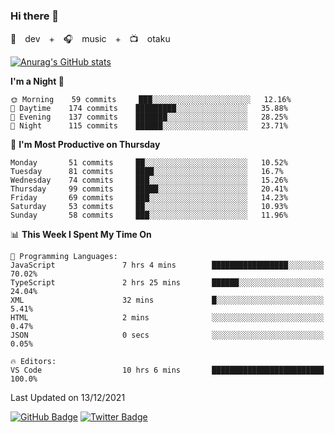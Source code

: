 ### Hi there 👋

🚀　dev　+　🎧　music　+　📺　otaku


[![Anurag's GitHub stats](https://github-readme-stats.vercel.app/api?username=koheitasaka&count_private=true&show_icons=true&theme=monokai)](https://github.com/koheitasaka/github-readme-stats)

<!--START_SECTION:waka-->
**I'm a Night 🦉** 

```text
🌞 Morning    59 commits     ███░░░░░░░░░░░░░░░░░░░░░░   12.16% 
🌆 Daytime    174 commits    █████████░░░░░░░░░░░░░░░░   35.88% 
🌃 Evening    137 commits    ███████░░░░░░░░░░░░░░░░░░   28.25% 
🌙 Night      115 commits    ██████░░░░░░░░░░░░░░░░░░░   23.71%

```
📅 **I'm Most Productive on Thursday** 

```text
Monday       51 commits     ██░░░░░░░░░░░░░░░░░░░░░░░   10.52% 
Tuesday      81 commits     ████░░░░░░░░░░░░░░░░░░░░░   16.7% 
Wednesday    74 commits     ███░░░░░░░░░░░░░░░░░░░░░░   15.26% 
Thursday     99 commits     █████░░░░░░░░░░░░░░░░░░░░   20.41% 
Friday       69 commits     ███░░░░░░░░░░░░░░░░░░░░░░   14.23% 
Saturday     53 commits     ██░░░░░░░░░░░░░░░░░░░░░░░   10.93% 
Sunday       58 commits     ███░░░░░░░░░░░░░░░░░░░░░░   11.96%

```


📊 **This Week I Spent My Time On** 

```text
💬 Programming Languages: 
JavaScript               7 hrs 4 mins        █████████████████░░░░░░░░   70.02% 
TypeScript               2 hrs 25 mins       ██████░░░░░░░░░░░░░░░░░░░   24.04% 
XML                      32 mins             █░░░░░░░░░░░░░░░░░░░░░░░░   5.41% 
HTML                     2 mins              ░░░░░░░░░░░░░░░░░░░░░░░░░   0.47% 
JSON                     0 secs              ░░░░░░░░░░░░░░░░░░░░░░░░░   0.05%

🔥 Editors: 
VS Code                  10 hrs 6 mins       █████████████████████████   100.0%

```


 Last Updated on 13/12/2021
<!--END_SECTION:waka-->

[![GitHub Badge](https://img.shields.io/badge/GitHub-100000?style=for-the-badge&logo=github&logoColor=white)](https://github.com/koheitasaka)
[![Twitter Badge](https://img.shields.io/badge/Twitter-1DA1F2?style=for-the-badge&logo=twitter&logoColor=white)](https://twitter.com/sleep_asleep_)
